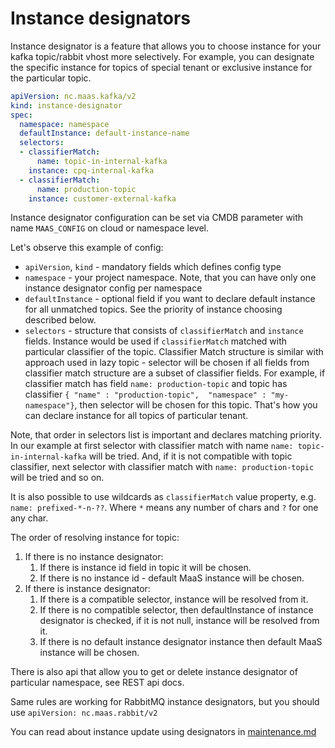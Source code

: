 # Instance designators

Instance designator is a feature that allows you to choose instance for your kafka topic/rabbit vhost more selectively. For example, you can designate the specific instance for topics of special tenant or exclusive instance for the particular topic.

```yaml
apiVersion: nc.maas.kafka/v2
kind: instance-designator
spec:
  namespace: namespace
  defaultInstance: default-instance-name
  selectors:
  - classifierMatch:
      name: topic-in-internal-kafka
    instance: cpq-internal-kafka
  - classifierMatch:
      name: production-topic
    instance: customer-external-kafka
```
Instance designator configuration can be set via CMDB parameter with name `MAAS_CONFIG` on cloud or namespace level.

Let's observe this example of config:
* `apiVersion`, `kind` - mandatory fields which defines config type
* `namespace` - your project namespace. Note, that you can have only one instance designator config per namespace
* `defaultInstance` - optional field if you want to declare default instance for all unmatched topics. See the priority of instance choosing described below.
* `selectors` - structure that consists of `classifierMatch` and `instance` fields. Instance would be used if `classifierMatch` matched with particular classifier of the topic.
  Classifier Match structure is similar with approach used in lazy topic - selector will be chosen if all fields from classifier match structure are a subset of classifier fields. For example, if classifier match has field `name: production-topic` and topic has classifier `{ "name" : "production-topic",  "namespace" : "my-namespace"}`, then selector will be chosen for this topic. That's how you can declare instance for all topics of particular tenant.

Note, that order in selectors list is important and declares matching priority. In our example at first selector with classifier match with name `name: topic-in-internal-kafka` will be tried. And, if it is not compatible with topic classifier, next selector with classifier match with `name: production-topic` will be tried and so on.

It is also possible to use wildcards as `classifierMatch` value property, e.g. `name: prefixed-*-n-??`. Where `*` means any number of chars and `?` for one any char.

The order of resolving instance for topic:
1. If there is no instance designator:
    1. If there is instance id field in topic it will be chosen.
    2. If there is no instance id - default MaaS instance will be chosen.
2. If there is instance designator:
    1. If there is a compatible selector, instance will be resolved from it.
    2. If there is no compatible selector, then defaultInstance of instance designator is checked, if it is not null, instance will be resolved from it.
    3. If there is no default instance designator instance then default MaaS instance will be chosen.

There is also api that allow you to get or delete instance designator of particular namespace, see REST api docs.

Same rules are working for RabbitMQ instance designators, but you should use `apiVersion: nc.maas.rabbit/v2`

You can read about instance update using designators in [maintenance.md](./maintenance.md)
